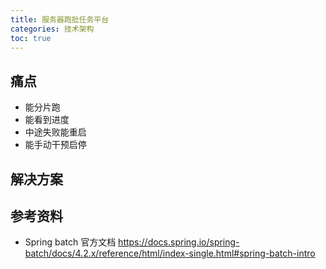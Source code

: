 ```yaml
---
title: 服务器跑批任务平台 
categories: 技术架构
toc: true
---
```




## 痛点



- 能分片跑
- 能看到进度
- 中途失败能重启
- 能手动干预启停





## 解决方案





## 参考资料 

- Spring batch 官方文档 https://docs.spring.io/spring-batch/docs/4.2.x/reference/html/index-single.html#spring-batch-intro